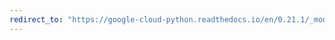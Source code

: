 ```yaml
---
redirect_to: "https://google-cloud-python.readthedocs.io/en/0.21.1/_modules/google/cloud/language/sentiment.html"
---
```

